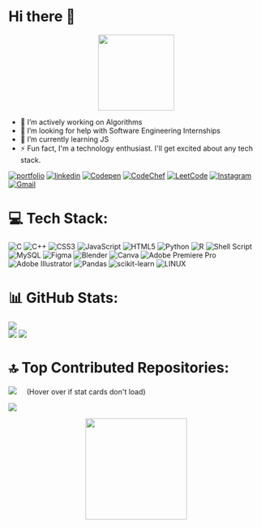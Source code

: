 <h1 align="up">Hi there 👋 </h1>
<!-- <img src="https://cliply.co/wp-content/uploads/2021/09/142109670_SAD_CAT_400.gif" height="150px" width="150px"> -->
<p align="center">
<img src="https://i.pinimg.com/originals/e6/20/83/e62083244f28ed2024a09ac52db6bceb.gif" width="150px" height="150px">
</p>

<ul>
  <li>🔭 I’m actively working on Algorithms</li>
  <li>🤝 I’m looking for help with Software Engineering Internships</li>
  <li>🌱 I’m currently learning JS</li>
  <li>⚡ Fun fact, I'm a technology enthusiast. I'll get excited about any tech stack.</li>
</ul>

[![portfolio](https://img.shields.io/badge/my_portfolio-000?style=for-the-badge&logo=ko-fi&logoColor=white)](https://www.figma.com/proto/CPixLBV9ZfTlUVumLitSbO/Portfolio)
[![linkedin](https://img.shields.io/badge/linkedin-0A66C2?style=for-the-badge&logo=linkedin&logoColor=white)](https://www.linkedin.com/in/verma-shaurya/)
[![Codepen](https://img.shields.io/badge/Codepen-000000?style=for-the-badge&logo=codepen&logoColor=white)](https://codepen.io/vermashaurya) 
[![CodeChef](https://img.shields.io/badge/CodeChef-%23964B00.svg?style=for-the-badge&logo=CodeChef&logoColor=white)](https://www.codechef.com/users/therealsurru)
[![LeetCode](https://img.shields.io/badge/LeetCode-000000?style=for-the-badge&logo=LeetCode&logoColor=#d16c06)](https://leetcode.com/vermashaurya/)
[![Instagram](https://img.shields.io/badge/Instagram-%23E4405F.svg?style=for-the-badge&logo=Instagram&logoColor=white)](https://www.instagram.com/surru._._/)
[![Gmail](https://img.shields.io/badge/Gmail-000000?style=for-the-badge&logo=gmail&logoColor=white)](https://mail.google.com/mail/u/0/?fs=1&tf=cm&source=mailto&to=verma.shaurya2003@gmail.com)


<!-- [![Linktree](https://img.shields.io/badge/linktree-000000?style=for-the-badge&logo=linktree&logoColor=white)](https://linktr.ee/surru) -->
<!-- [![Hackerrank](https://img.shields.io/badge/-Hackerrank-2EC866?style=for-the-badge&logo=HackerRank&logoColor=white)](https://www.hackerrank.com/verma_shaurya201?hr_r=1) -->
<!-- [![Coursera](https://img.shields.io/badge/Coursera-%230056D1.svg?style=for-the-badge&logo=Coursera&logoColor=white)](https://www.coursera.org/user/e81641ab58b801bd93fe743cd00a9443) -->
<!-- https://www.coursera.org/user/e81641ab58b801bd93fe743cd00a9443 /-->

# 💻 Tech Stack:
![C](https://img.shields.io/badge/c-%2300599C.svg?style=for-the-badge&logo=c&logoColor=white) ![C++](https://img.shields.io/badge/c++-%2300599C.svg?style=for-the-badge&logo=c%2B%2B&logoColor=white) ![CSS3](https://img.shields.io/badge/css3-%231572B6.svg?style=for-the-badge&logo=css3&logoColor=white) ![JavaScript](https://img.shields.io/badge/javascript-%23323330.svg?style=for-the-badge&logo=javascript&logoColor=%23F7DF1E) ![HTML5](https://img.shields.io/badge/html5-%23E34F26.svg?style=for-the-badge&logo=html5&logoColor=white) ![Python](https://img.shields.io/badge/python-3670A0?style=for-the-badge&logo=python&logoColor=ffdd54) ![R](https://img.shields.io/badge/r-%23276DC3.svg?style=for-the-badge&logo=r&logoColor=black) ![Shell Script](https://img.shields.io/badge/shell_script-%23121011.svg?style=for-the-badge&logo=gnu-bash&logoColor=white) ![MySQL](https://img.shields.io/badge/mysql-%2300f.svg?style=for-the-badge&logo=mysql&logoColor=white) 	![Figma](https://img.shields.io/badge/figma-%23F24E1E.svg?style=for-the-badge&logo=figma&logoColor=white) ![Blender](https://img.shields.io/badge/blender-%23F5792A.svg?style=for-the-badge&logo=blender&logoColor=white) ![Canva](https://img.shields.io/badge/Canva-%2300C4CC.svg?style=for-the-badge&logo=Canva&logoColor=white) ![Adobe Premiere Pro](https://img.shields.io/badge/Adobe%20Premiere%20Pro-9999FF.svg?style=for-the-badge&logo=Adobe%20Premiere%20Pro&logoColor=white) ![Adobe Illustrator](https://img.shields.io/badge/adobeillustrator-%23FF9A00.svg?style=for-the-badge&logo=adobeillustrator&logoColor=white) ![Pandas](https://img.shields.io/badge/pandas-%23150458.svg?style=for-the-badge&logo=pandas&logoColor=white) ![scikit-learn](https://img.shields.io/badge/scikit--learn-%23F7931E.svg?style=for-the-badge&logo=scikit-learn&logoColor=white) ![LINUX](https://img.shields.io/badge/Linux-FCC624?style=for-the-badge&logo=linux&logoColor=black)

# 📊 GitHub Stats:
![](https://github-profile-summary-cards.vercel.app/api/cards/profile-details?username=vermashaurya&theme=merko)  <br/>
![](https://github-profile-summary-cards.vercel.app/api/cards/stats?username=vermashaurya&theme=merko) ![](https://github-profile-summary-cards.vercel.app/api/cards/most-commit-language?username=vermashaurya&theme=merko) <br/>


<h1>🔝 Top Contributed Repositories:</h1>
<p>
  <img src="https://api.githubtrends.io/user/svg/vermashaurya/repos?time_range=one_year&theme=dark">
  &nbsp &nbsp (Hover over if stat cards don't load)
</p>

<!-- <img src="https://camo.githubusercontent.com/c1dcb74cc1c1835b1d716f5051499a2814c683c806b15f04b0eba492863703e9/68747470733a2f2f63646e2e6472696262626c652e636f6d2f75736572732f3733303730332f73637265656e73686f74732f363538313234332f6176656e746f2e676966" width="400px" height="275px"> -->
<p>
<img src="https://github-readme-stats.vercel.app/api/top-langs/?username=vermashaurya&theme=merko&hide_border=false&include_all_commits=false&count_private=false&layout=compact">
</p>
<!-- ![](https://github-readme-stats.vercel.app/api/top-langs/?username=vermashaurya&theme=merko&hide_border=false&include_all_commits=false&count_private=false&layout=compact) -->

<p align="center">
  <img src="https://media.giphy.com/media/QpXG2TEd8wUA8/giphy.gif" height="200px" width="200px">
    </p>
<!--
- 🔭 I’m currently working on ...
- 🌱 I’m currently learning ...
- 👯 I’m looking to collaborate on ...
- 🤔 I’m looking for help with ...
- 💬 Ask me about ...
- 📫 How to reach me: ...
- 😄 Pronouns: ...
- ⚡ Fun fact: ...
-->
